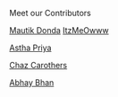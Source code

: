 Meet our Contributors

<!-- APPEND YOUR DETAILS BELOW -->
<a href="https://github.com/MautikDonda/">Mautik Donda</a>
<a href="https://github.com/itzmeowww">ItzMeOwww</a>

<a href="https://github.com/priyaastha">Astha Priya</a>

<a href="https://github.com/Baobab-Prince">Chaz Carothers</a>

<a href="https://github.com/AbhayBhan">Abhay Bhan</a>
